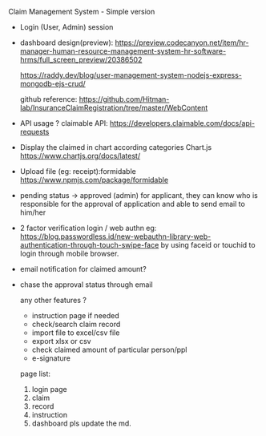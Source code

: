 Claim Management System - Simple version

- Login (User, Admin)
  session
  
- dashboard design(preview):
  https://preview.codecanyon.net/item/hr-manager-human-resource-management-system-hr-software-hrms/full_screen_preview/20386502

  https://raddy.dev/blog/user-management-system-nodejs-express-mongodb-ejs-crud/
  
  github reference:
  https://github.com/Hitman-lab/InsuranceClaimRegistration/tree/master/WebContent

- API usage ?
  claimable API:
  https://developers.claimable.com/docs/api-requests

- Display the claimed in chart according categories
  Chart.js
  https://www.chartjs.org/docs/latest/

- Upload file (eg: receipt):formidable
  https://www.npmjs.com/package/formidable

- pending status -> approved (admin)
for applicant, they can know who is responsible for the approval of application and able to send email to him/her
- 2 factor verification login / web authn eg: https://blog.passwordless.id/new-webauthn-library-web-authentication-through-touch-swipe-face
by using faceid or touchid to login through mobile browser.

- email notification for claimed amount?
- chase the approval status through email 

  any other features ?
  - instruction page if needed
  - check/search claim record
  - import file to excel/csv file 
  - export xlsx or csv 
  - check claimed amount of particular person/ppl
  - e-signature
  
  page list:
  1. login page
  2. claim
  3. record
  4. instruction
  5. dashboard
  pls update the md.

